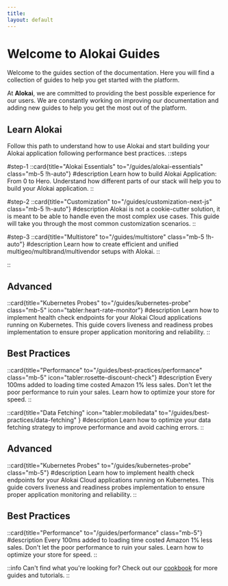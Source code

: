 ```yaml
---
title:
layout: default
---
```


# Welcome to Alokai Guides

Welcome to the guides section of the documentation. Here you will find a collection of guides to help you get started with the platform.

At **Alokai**, we are committed to providing the best possible experience for our users. We are constantly working on improving our documentation and adding new guides to help you get the most out of the platform.



## Learn Alokai

Follow this path to understand how to use Alokai and start building your Alokai application following performance best practices.
::steps

#step-1
::card{title="Alokai Essentials" to="/guides/alokai-essentials" class="mb-5 !h-auto"}
#description
Learn how to build Alokai Application: From 0 to Hero. Understand how different parts of our stack will help you to build your Alokai application.
::

#step-2
::card{title="Customization" to="/guides/customization-next-js" class="mb-5 !h-auto"}
#description
Alokai is not a cookie-cutter solution, it is meant to be able to handle even the most complex use cases. This guide will take you through the most common customization scenarios.
::

#step-3
::card{title="Multistore" to="/guides/multistore" class="mb-5 !h-auto"}
#description
Learn how to create efficient and unified multigeo/multibrand/multivendor setups with Alokai.
::

::

## Advanced

::card{title="Kubernetes Probes" to="/guides/kubernetes-probe" class="mb-5" icon="tabler:heart-rate-monitor"}
#description
Learn how to implement health check endpoints for your Alokai Cloud applications running on Kubernetes. This guide covers liveness and readiness probes implementation to ensure proper application monitoring and reliability.
::

## Best Practices

::card{title="Performance" to="/guides/best-practices/performance" class="mb-5" icon="tabler:rosette-discount-check"}
#description
Every 100ms added to loading time costed Amazon 1% less sales. Don't let the poor performance to ruin your sales. Learn how to optimize your store for speed.
::

::card{title="Data Fetching" icon="tabler:mobiledata" to="/guides/best-practices/data-fetching" }
#description
Learn how to optimize your data fetching strategy to improve performance and avoid caching errors.
::

## Advanced

::card{title="Kubernetes Probes" to="/guides/kubernetes-probe" class="mb-5"}
#description
Learn how to implement health check endpoints for your Alokai Cloud applications running on Kubernetes. This guide covers liveness and readiness probes implementation to ensure proper application monitoring and reliability.
::

## Best Practices

::card{title="Performance" to="/guides/performance" class="mb-5"}
#description
Every 100ms added to loading time costed Amazon 1% less sales. Don't let the poor performance to ruin your sales. Learn how to optimize your store for speed.
::

::info
Can't find what you're looking for? Check out our [cookbook](/cookbook) for more guides and tutorials.
::
